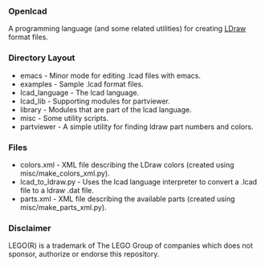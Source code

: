 ### Openlcad ###
A programming language (and some related utilities) for creating [LDraw](http://www.ldraw.org) format files.

### Directory Layout ###
* emacs - Minor mode for editing .lcad files with emacs.
* examples - Sample .lcad format files.
* lcad_language - The lcad language.
* lcad_lib - Supporting modules for partviewer.
* library - Modules that are part of the lcad language.
* misc - Some utility scripts.
* partviewer - A simple utility for finding ldraw part numbers and colors.

### Files ###
* colors.xml - XML file describing the LDraw colors (created using misc/make_colors_xml.py).
* lcad_to_ldraw.py - Uses the lcad language interpreter to convert a .lcad file to a ldraw .dat file.
* parts.xml - XML file describing the available parts (created using misc/make_parts_xml.py).

### Disclaimer ###
LEGO(R) is a trademark of The LEGO Group of companies which does not sponsor, authorize or endorse this repository.
